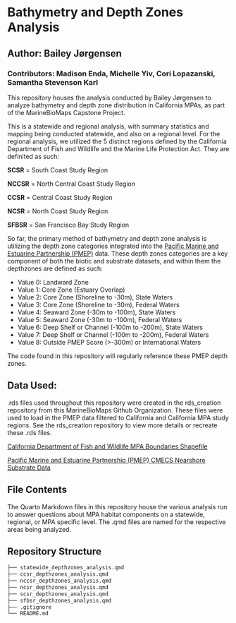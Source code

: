# Bathymetry and Depth Zones Analysis
## Author: Bailey Jørgensen
### Contributors: Madison Enda, Michelle Yiv, Cori Lopazanski, Samantha Stevenson Karl

This repository houses the analysis conducted by Bailey Jørgensen to analyze bathymetry and depth zone distribution in California MPAs, as part of the MarineBioMaps Capstone Project. 

This is a statewide and regional analysis, with summary statistics and mapping being conducted statewide, and also on a regional level. For the regional analysis, we utilized the 5 distinct regions defined by the California Department of Fish and Wildlife and the Marine Life Protection Act. They are definited as such:

**SCSR** = South Coast Study Region

**NCCSR** = North Central Coast Study Region

**CCSR** = Central Coast Study Region

**NCSR** = North Coast Study Region

**SFBSR** = San Francisco Bay Study Region

So far, the primary method of bathymetry and depth zone analysis is utilizing the depth zone categories integrated into the  [Pacific Marine and Estuarine Partnership (PMEP)](https://www.pacificfishhabitat.org/data/nearshore-cmecs-substrate-habitat/) data. These depth zones categories are a key component of both the biotic and substrate datasets, and within them the depthzones are defined as such:

- Value 0: Landward Zone
- Value 1: Core Zone (Estuary Overlap)
- Value 2: Core Zone (Shoreline to -30m), State Waters
- Value 3: Core Zone (Shoreline to -30m), Federal Waters
- Value 4: Seaward Zone (-30m to -100m), State Waters
- Value 5: Seaward Zone (-30m to -100m), Federal Waters
- Value 6: Deep Shelf or Channel (-100m to -200m), State Waters
- Value 7: Deep Shelf or Channel (-100m to -200m), Federal Waters
- Value 8: Outside PMEP Score (>-300m) or International Waters

The code found in this repository will regularly reference these PMEP depth zones.

## Data Used:

.rds files used throughout this repository were created in the rds_creation repository from this MarineBioMaps Github Organization. These files were used to load in the PMEP data filtered to California and California MPA study regions. See the rds_creation repository to view more details or recreate these .rds files. 

[California Department of Fish and Wildlife MPA Boundaries Shapefile](https://data.ca.gov/dataset/california-marine-protected-areas-ds582)

[Pacific Marine and Estuarine Partnership (PMEP) CMECS Nearshore Substrate Data](https://www.pacificfishhabitat.org/data/nearshore-cmecs-substrate-habitat/)

## File Contents

The Quarto Markdown files in this repository house the various analysis run to answer questions about MPA habitat components on a statewide, regional, or MPA specific level. The .qmd files are named for the respective areas being analyzed. 

## Repository Structure
```bash
├── statewide_depthzones_analysis.qmd
├── ccsr_depthzones_analysis.qmd
├── nccsr_depthzones_analysis.qmd
├── ncsr_depthzones_analysis.qmd
├── scsr_depthzones_analysis.qmd
├── sfbsr_depthzones_analysis.qmd
├── .gitignore
└── README.md
```


